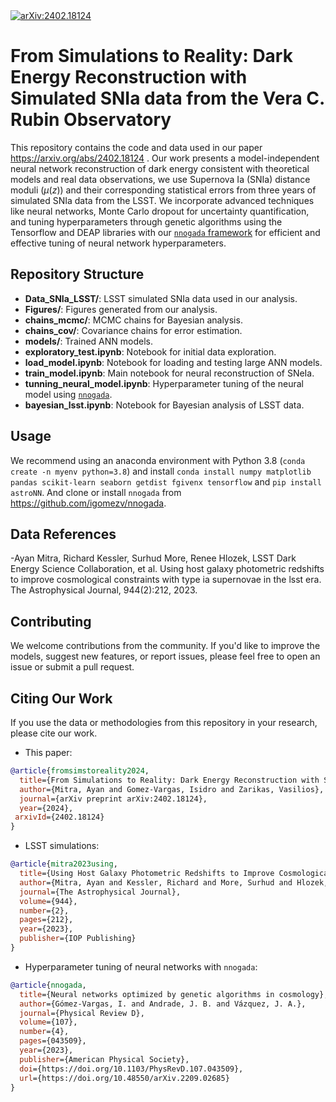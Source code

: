 <a href="https://arxiv.org/abs/2402.18124">
  <img src="https://img.shields.io/badge/arXiv-2402.18124-b31b1b.svg" alt="arXiv:2402.18124">
</a>

# From Simulations to Reality: Dark Energy Reconstruction with Simulated SNIa data from the Vera C. Rubin Observatory

This repository contains the code and data used in our paper https://arxiv.org/abs/2402.18124 . Our work presents a model-independent neural network reconstruction of dark energy consistent with theoretical models and real data observations, we use Supernova Ia (SNIa) distance moduli ($\mu(z)$) and their corresponding statistical errors from three years of simulated SNIa data from the LSST. We incorporate advanced techniques like neural networks, Monte Carlo dropout for uncertainty quantification, and tuning hyperparameters through genetic algorithms using the Tensorflow and DEAP libraries with our [`nnogada` framework](https://github.com/igomezv/Nnogada) for efficient and effective tuning of neural network hyperparameters.


## Repository Structure

- **Data_SNIa_LSST/**: LSST simulated SNIa data used in our analysis.
- **Figures/**: Figures generated from our analysis.
- **chains_mcmc/**: MCMC chains for Bayesian analysis.
- **chains_cov/**: Covariance chains for error estimation.
- **models/**: Trained ANN models.
- **exploratory_test.ipynb**: Notebook for initial data exploration.
- **load_model.ipynb**: Notebook for loading and testing large ANN models.
- **train_model.ipynb**: Main notebook for neural reconstruction of SNeIa.
- **tunning_neural_model.ipynb**: Hyperparameter tuning of the neural model using [`nnogada`](https://github.com/igomezv/nnogada).
- **bayesian_lsst.ipynb**: Notebook for Bayesian analysis of LSST data.


## Usage

We recommend using an anaconda environment with Python 3.8 (`conda create -n myenv python=3.8`) and install `conda install numpy matplotlib pandas scikit-learn seaborn getdist fgivenx tensorflow` and `pip install astroNN`. And clone or install `nnogada` from https://github.com/igomezv/nnogada.
  
## Data References
  -Ayan Mitra, Richard Kessler, Surhud More, Renee Hlozek, LSST Dark Energy Science Collaboration, et al. Using host galaxy photometric redshifts to improve cosmological constraints with type ia supernovae in the lsst era. The Astrophysical Journal, 944(2):212, 2023.


## Contributing

We welcome contributions from the community. If you'd like to improve the models, suggest new features, or report issues, please feel free to open an issue or submit a pull request.


## Citing Our Work

If you use the data or methodologies from this repository in your research, please cite our work.

- This paper:
```bibtex
@article{fromsimstoreality2024,
  title={From Simulations to Reality: Dark Energy Reconstruction with Simulated SNIa data from the Vera C. Rubin Observatory},
  author={Mitra, Ayan and Gomez-Vargas, Isidro and Zarikas, Vasilios},
  journal={arXiv preprint arXiv:2402.18124},
  year={2024},
 arxivId={2402.18124}
}
```

- LSST simulations:
```bibtex
@article{mitra2023using,
  title={Using Host Galaxy Photometric Redshifts to Improve Cosmological Constraints with Type Ia Supernovae in the LSST Era},
  author={Mitra, Ayan and Kessler, Richard and More, Surhud and Hlozek, Renee and LSST Dark Energy Science Collaboration and others},
  journal={The Astrophysical Journal},
  volume={944},
  number={2},
  pages={212},
  year={2023},
  publisher={IOP Publishing}
}
```

- Hyperparameter tuning of neural networks with `nnogada`:
```bibtex
@article{nnogada,
  title={Neural networks optimized by genetic algorithms in cosmology},
  author={Gómez-Vargas, I. and Andrade, J. B. and Vázquez, J. A.},
  journal={Physical Review D},
  volume={107},
  number={4},
  pages={043509},
  year={2023},
  publisher={American Physical Society},
  doi={https://doi.org/10.1103/PhysRevD.107.043509},
  url={https://doi.org/10.48550/arXiv.2209.02685}
}
```
